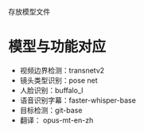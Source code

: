存放模型文件
# 模型与功能对应
- 视频边界检测：transnetv2
- 镜头类型识别：pose net
- 人脸识别：buffalo_l
- 语音识别字幕：faster-whisper-base
- 目标检测：git-base
- 翻译： opus-mt-en-zh
